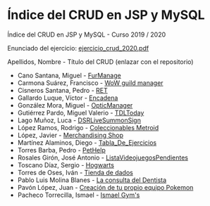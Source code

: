 # Índice del CRUD en JSP y MySQL

Índice del CRUD en JSP y MySQL - Curso 2019 / 2020

Enunciado del ejercicio: [ejercicio_crud_2020.pdf](ejercicio_crud_2020.pdf)

Apellidos, Nombre - Título del CRUD (enlazar con el repositorio)

* Cano Santana, Miguel - [FurManage](https://github.com/miguelcanosantana/FurManage)
* Carmona Suárez, Francisco - [WoW guild manager](https://github.com/Frankcs96/WoW-Guild-Manager)
* Cisneros Santana, Pedro - [RET](https://github.com/PedroCisnerosSantana/Reverse-Engineering-Training)
* Gallardo Luque, Víctor - [Encadena](https://github.com/VictorGallardo/Encadena)
* González Mora, Miguel - [OpticManager](https://github.com/Miguelgm1693/OpticManager)
* Gutiérrez Pardo, Miguel Valerio - [TDLToday](https://github.com/BeTheVal/TDLToday)
* Lago Muñoz, Luca - [DSRLiveSummonSign](https://github.com/ROMthesheep/DSRLiveSummonSign)
* López Ramos, Rodrigo - [Coleccionables Metroid](https://github.com/rodrigolopezramoss/Coleccionables-Metroid)
* López, Javier - [Merchandising Shop](https://github.com/javier-l0pez/portal_shop)
* Martínez Alaminos, Diego - [Tabla_De_Ejercicios](https://github.com/diegomartinezalaminos/Crud_Tabla_De_Ejercicio)
* Torres Barba, Pedro - [PetHelp](https://github.com/torrespedrob/PetHelp)
* Rosales Girón, José Antonio - [ListaVideojuegosPendientes](https://github.com/joseantoniorosales/ListaVideojuegosPendientes)
* Toscano Díaz, Sergio - [Hogwarts](https://github.com/sergiotoscanodiaz/hogwarts)
* Torres de Oses, Iván - [Tienda de dados](https://github.com/IvanTorres21/dice-shop)
* Pablo Luis Molina Blanes - [La consulta del Dentista](https://github.com/PabloLuisMolinaBlanes/LaConsultaDelDentista)
* Pavón López, Juan - [Creación de tu propio equipo Pokemon](https://github.com/JuanPavon/EquipoPokemon)
* Pacheco Torrecilla, Ismael - [Ismael Gym's](https://github.com/ismaelpacheco13/Crud-Ismael-Gym)


